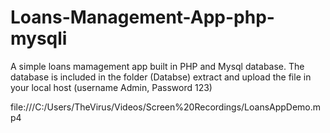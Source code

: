 # Loans-Management-App-php-mysqli
A simple loans mamagement app built in PHP and Mysql database.
The database is included in the folder (Databse) extract and upload the file in your local host (username Admin, Password 123)

file:///C:/Users/TheVirus/Videos/Screen%20Recordings/LoansAppDemo.mp4

